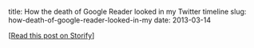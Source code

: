 title: How the death of Google Reader looked in my Twitter timeline
slug: how-death-of-google-reader-looked-in-my
date: 2013-03-14


\[[Read this post on Storify](//storify.com/cmsj/how-the-death-of-google-reader-looked-in-my-twitte)\]
